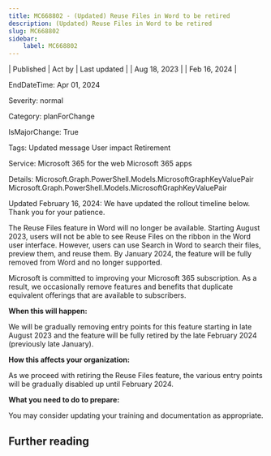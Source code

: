 ```yaml
---
title: MC668802 - (Updated) Reuse Files in Word to be retired
description: (Updated) Reuse Files in Word to be retired
slug: MC668802
sidebar:
    label: MC668802
---
```


| Published | Act by | Last updated |
| Aug 18, 2023 |  | Feb 16, 2024 |

EndDateTime: Apr 01, 2024

Severity: normal

Category: planForChange

IsMajorChange: True

Tags: Updated message User impact Retirement

Service: Microsoft 365 for the web Microsoft 365 apps

Details: Microsoft.Graph.PowerShell.Models.MicrosoftGraphKeyValuePair Microsoft.Graph.PowerShell.Models.MicrosoftGraphKeyValuePair

<p>Updated February 16, 2024: We have updated the rollout timeline below. Thank you for your patience.</p><p>The Reuse Files feature in Word will no longer be available. Starting August 2023, users will not be able to see Reuse Files on the ribbon in the Word user interface. However, users can use Search in Word to search their files, preview them, and reuse them. By January 2024, the feature will be fully removed from Word and no longer supported.</p><p>Microsoft is committed to improving your Microsoft 365 subscription. As a result, we occasionally remove features and benefits that duplicate equivalent offerings that are available to subscribers.<br></p><p><b>When this will happen:</b></p><p>We will be gradually removing entry points for this feature starting in late August 2023 and the feature will be fully retired by the late February 2024 (previously late January).</p><p><b>How this affects your organization:</b></p><p>As we proceed with retiring the Reuse Files feature, the various entry points will be gradually disabled up until February 2024.&nbsp;</p><p><b>What you need to do to prepare:</b><br></p><p>You may consider updating your training and documentation as appropriate.</p>

## Further reading
